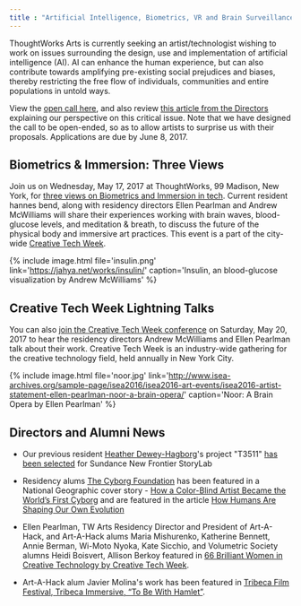```yaml
---
title : "Artificial Intelligence, Biometrics, VR and Brain Surveillance"
---
```


ThoughtWorks Arts is currently seeking an artist/technologist wishing to work on issues surrounding the design, use and implementation of artificial intelligence (AI). AI can enhance the human experience, but can also contribute towards amplifying pre-existing social prejudices and biases, thereby restricting the free flow of individuals, communities and entire populations in untold ways.

View the [open call here](https://thoughtworksarts.io/open-call/2017-implications-of-ai/), and also review [this article from the Directors](https://thoughtworksarts.io/blog/why-we-are-investigating-biases-artificial-intelligence/) explaining our perspective on this critical issue. Note that we have designed the call to be open-ended, so as to allow artists to surprise us with their proposals. Applications are due by June 8, 2017.

<!--excerpt-ends-->

## Biometrics & Immersion: Three Views

Join us on Wednesday, May 17, 2017 at ThoughtWorks, 99 Madison, New York, for [three views on Biometrics and Immersion in tech](https://www.meetup.com/volumetric/events/239639066/). Current resident hannes bend, along with residency directors Ellen Pearlman and Andrew McWilliams will share their experiences working with brain waves, blood-glucose levels, and meditation & breath, to discuss the future of the physical body and immersive art practices. This event is a part of the city-wide [Creative Tech Week](http://creativetechweek.nyc/).

{% include image.html file='insulin.png'
   link='https://jahya.net/works/insulin/'
   caption='Insulin, an blood-glucose visualization by Andrew McWilliams' %}

## Creative Tech Week Lightning Talks

You can also [join the Creative Tech Week conference](http://creativetechweek.nyc/sessions/afternoon-lightning-talks/) on Saturday, May 20, 2017 to hear the residency directors Andrew McWilliams and Ellen Pearlman talk about their work. Creative Tech Week is an industry-wide gathering for the creative technology field, held annually in New York City.

{% include image.html file='noor.jpg'
   link='http://www.isea-archives.org/sample-page/isea2016/isea2016-art-events/isea2016-artist-statement-ellen-pearlman-noor-a-brain-opera/'
   caption='Noor: A Brain Opera by Ellen Pearlman' %}

## Directors and Alumni News

*   Our previous resident [Heather Dewey-Hagborg](https://thoughtworksarts.io/bio/heather-dewey-hagborg/)'s project "T3511" [has been selected](http://www.sundance.org/blogs/news/2017-sundance-new-frontier-story-lab-projects) for Sundance New Frontier StoryLab  

*   Residency alums [The Cyborg Foundation](https://thoughtworksarts.io/bio/cyborg-foundation/) has been featured in a National Geographic cover story - [How a Color-Blind Artist Became the World’s First Cyborg](http://news.nationalgeographic.com/2017/04/worlds-first-cyborg-human-evolution-science/) and are featured in the article [How Humans Are Shaping Our Own Evolution](http://www.nationalgeographic.com/magazine/2017/04/evolution-genetics-medicine-brain-technology-cyborg/)  

*   Ellen Pearlman, TW Arts Residency Director and President of Art-A-Hack, and Art-A-Hack alums Maria Mishurenko, Katherine Bennett, Annie Berman, Wi-Moto Nyoka, Kate Sicchio, and Volumetric Society alumns Heidi Boisvert, Allison Berkoy featured in [66 Brilliant Women in Creative Technology by Creative Tech Week](https://www.prlog.org/12636771-66-brilliant-women-in-creative-technology.html).  

*   Art-A-Hack alum Javier Molina's work has been featured in [Tribeca Film Festival, Tribeca Immersive, “To Be With Hamlet”](https://tribecafilm.com/filmguide/to-be-with-hamlet-2017).